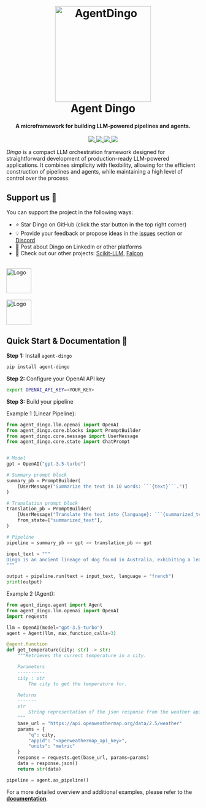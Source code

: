 <h1 align="center">
  <br>
 <img src="https://gist.githubusercontent.com/OKUA1/55e2fb9dd55673ec05281e0247de6202/raw/41063fcd620d9091662fc6473f9331a7651b4465/dingo.svg" alt="AgentDingo" width="250" height = "250">
  <br>
  Agent Dingo
  <br>
</h1>

<h4 align="center">A microframework for building LLM-powered pipelines and agents.</h4>

<p align="center">
  <a href="https://github.com/OKUA1/agent_dingo/releases">
    <img src="https://img.shields.io/github/v/release/OKUA1/agent_dingo.svg">
  </a>
  <a href="https://opensource.org/licenses/MIT">
    <img src="https://img.shields.io/badge/License-MIT-yellow.svg">
  </a>
  <a href="https://discord.gg/YDAbwuWK7V">
    <img src="https://dcbadge.vercel.app/api/server/YDAbwuWK7V?compact=true&style=flat">
  </a>
    <a href="https://medium.com/@iryna230520">
    <img src="https://img.shields.io/badge/Medium-%23000000.svg?&style=flat&logo=Medium&logoColor=white">
  </a>
</p>

_Dingo_ is a compact LLM orchestration framework designed for straightforward development of production-ready LLM-powered applications. It combines simplicity with flexibility, allowing for the efficient construction of pipelines and agents, while maintaining a high level of control over the process.

## Support us 🤝

You can support the project in the following ways:

- ⭐ Star Dingo on GitHub (click the star button in the top right corner)
- 💡 Provide your feedback or propose ideas in the [issues](https://github.com/BeastByteAI/agent_dingo/issues) section or [Discord](https://discord.gg/YDAbwuWK7V)
- 📰 Post about Dingo on LinkedIn or other platforms
- 🔗 Check out our other projects: <a href="https://github.com/iryna-kondr/scikit-llm">Scikit-LLM</a>, <a href="https://github.com/beastbyteai/falcon">Falcon</a>

<br>
<a href="https://github.com/iryna-kondr/scikit-llm">
  <picture>
  <source media="(prefers-color-scheme: light)" srcset="https://gist.githubusercontent.com/OKUA1/ce2167df8e441ce34a9fbc8578b86543/raw/f740c391ec37eaf2f80d5b46f1fa2a989dd45932/skll_h_dark.svg" >
  <source media="(prefers-color-scheme: dark)" srcset="https://gist.githubusercontent.com/OKUA1/ce2167df8e441ce34a9fbc8578b86543/raw/f740c391ec37eaf2f80d5b46f1fa2a989dd45932/skllm_h_light.svg">
  <img alt="Logo" src="https://gist.githubusercontent.com/OKUA1/ce2167df8e441ce34a9fbc8578b86543/raw/f740c391ec37eaf2f80d5b46f1fa2a989dd45932/skll_h_dark.svg" height = "65">
</picture>
</a> <br><br>
<a href="https://github.com/OKUA1/falcon">
  <picture>
  <source media="(prefers-color-scheme: light)" srcset="https://gist.githubusercontent.com/OKUA1/ce2167df8e441ce34a9fbc8578b86543/raw/f740c391ec37eaf2f80d5b46f1fa2a989dd45932/falcon_h_dark.svg" >
  <source media="(prefers-color-scheme: dark)" srcset="https://gist.githubusercontent.com/OKUA1/ce2167df8e441ce34a9fbc8578b86543/raw/f740c391ec37eaf2f80d5b46f1fa2a989dd45932/falcon_h_light.svg">
  <img alt="Logo" src="https://gist.githubusercontent.com/OKUA1/ce2167df8e441ce34a9fbc8578b86543/raw/f740c391ec37eaf2f80d5b46f1fa2a989dd45932/dingo_h_dark.svg" height = "65">
</picture>
</a>

## Quick Start & Documentation 🚀

**Step 1:** Install `agent-dingo`

```bash
pip install agent-dingo
```

**Step 2:** Configure your OpenAI API key

```bash
export OPENAI_API_KEY=<YOUR_KEY>
```

**Step 3:** Build your pipeline

Example 1 (Linear Pipeline):

````python
from agent_dingo.llm.openai import OpenAI
from agent_dingo.core.blocks import PromptBuilder
from agent_dingo.core.message import UserMessage
from agent_dingo.core.state import ChatPrompt


# Model
gpt = OpenAI("gpt-3.5-turbo")

# Summary prompt block
summary_pb = PromptBuilder(
    [UserMessage("Summarize the text in 10 words: ```{text}```.")]
)

# Translation prompt block
translation_pb = PromptBuilder(
    [UserMessage("Translate the text into {language}: ```{summarized_text}```.")],
    from_state=["summarized_text"],
)

# Pipeline
pipeline = summary_pb >> gpt >> translation_pb >> gpt

input_text = """
Dingo is an ancient lineage of dog found in Australia, exhibiting a lean and sturdy physique adapted for speed and endurance, dingoes feature a wedge-shaped skull and come in colorations like light ginger, black and tan, or creamy white. They share a close genetic relationship with the New Guinea singing dog, diverging early from the domestic dog lineage. Dingoes typically form packs composed of a mated pair and their offspring, indicating social structures that have persisted through their history, dating back approximately 3,500 years in Australia.
"""

output = pipeline.run(text = input_text, language = "french")
print(output)
````

Example 2 (Agent):

```python
from agent_dingo.agent import Agent
from agent_dingo.llm.openai import OpenAI
import requests

llm = OpenAI(model="gpt-3.5-turbo")
agent = Agent(llm, max_function_calls=3)

@agent.function
def get_temperature(city: str) -> str:
    """Retrieves the current temperature in a city.

    Parameters
    ----------
    city : str
        The city to get the temperature for.

    Returns
    -------
    str
        String representation of the json response from the weather api.
    """
    base_url = "https://api.openweathermap.org/data/2.5/weather"
    params = {
        "q": city,
        "appid": "<openweathermap_api_key>",
        "units": "metric"
    }
    response = requests.get(base_url, params=params)
    data = response.json()
    return str(data)

pipeline = agent.as_pipeline()
```

For a more detailed overview and additional examples, please refer to the **[documentation](https://dingo.beastbyte.ai/)**.
